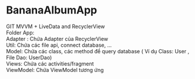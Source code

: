 # BananaAlbumApp
GIT MVVM + LiveData and RecyclerView<br/>
Folder App:<br/>
Adapter : Chứa Adapter của RecyclerView<br/>
Util: Chứa các file api, connect database, ...<br/>
Model: Chứa các class, các method để query database ( Ví dụ Class: User , File Dao: UserDao)<br/>
Views: Chứa các activities/fragment<br/>
ViewModel: Chứa ViewModel tương ứng<br/>
